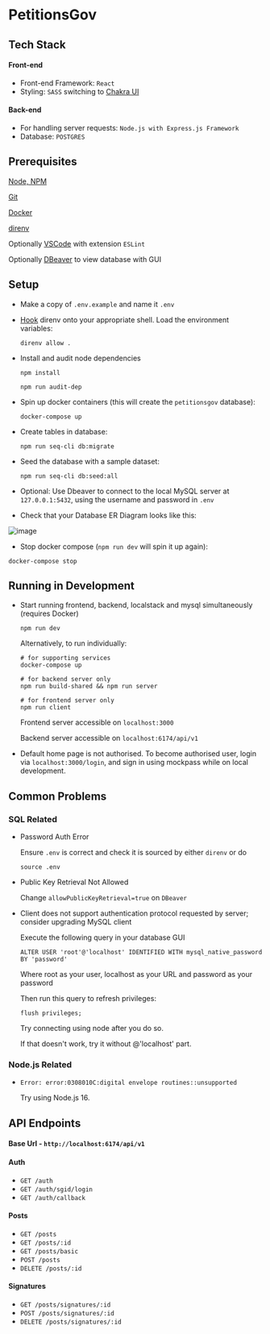 # PetitionsGov

## Tech Stack

#### Front-end

- Front-end Framework: `React`
- Styling: `SASS` switching to [Chakra UI](https://chakra-ui.com/)

#### Back-end

- For handling server requests: `Node.js with Express.js Framework`
- Database: `POSTGRES`

## Prerequisites

[Node, NPM](https://docs.npmjs.com/downloading-and-installing-node-js-and-npm)

[Git](https://git-scm.com/download/mac)

[Docker](https://docs.docker.com/desktop/mac/install/)

[direnv](https://formulae.brew.sh/formula/direnv#default)

Optionally [VSCode](https://code.visualstudio.com/) with extension `ESLint`

Optionally [DBeaver](https://dbeaver.io/download/) to view database with GUI

## Setup

- Make a copy of `.env.example` and name it `.env`

- [Hook](https://github.com/direnv/direnv/blob/master/docs/hook.md) direnv onto your appropriate shell. Load the environment variables:

  ```
  direnv allow .
  ```

- Install and audit node dependencies

  ```
  npm install

  npm run audit-dep
  ```

- Spin up docker containers (this will create the `petitionsgov` database):

  ```
  docker-compose up
  ```

- Create tables in database:

  ```
  npm run seq-cli db:migrate
  ```

- Seed the database with a sample dataset:

  ```
  npm run seq-cli db:seed:all
  ```

- Optional: Use Dbeaver to connect to the local MySQL server at `127.0.0.1:5432`, using the username and password in `.env`

- Check that your Database ER Diagram looks like this:

![image](https://user-images.githubusercontent.com/41635847/158958722-962831f2-cc7d-439c-a0c9-2086646d9b43.png)

- Stop docker compose (`npm run dev` will spin it up again):

```
docker-compose stop
```

## Running in Development

- Start running frontend, backend, localstack and mysql simultaneously (requires Docker)

  ```
  npm run dev
  ```

  Alternatively, to run individually:

  ```
  # for supporting services
  docker-compose up

  # for backend server only
  npm run build-shared && npm run server

  # for frontend server only
  npm run client
  ```

  Frontend server accessible on `localhost:3000`

  Backend server accessible on `localhost:6174/api/v1`

- Default home page is not authorised. To become authorised user, login via `localhost:3000/login`, and sign in using mockpass while on local development.

## Common Problems

### SQL Related

- Password Auth Error

  Ensure `.env` is correct and check it is sourced by either `direnv` or do

  ```
  source .env
  ```

- Public Key Retrieval Not Allowed

  Change `allowPublicKeyRetrieval=true` on `DBeaver`

- Client does not support authentication protocol requested by server; consider upgrading MySQL client

  Execute the following query in your database GUI

  ```
  ALTER USER 'root'@'localhost' IDENTIFIED WITH mysql_native_password BY 'password'
  ```

  Where root as your user, localhost as your URL and password as your password

  Then run this query to refresh privileges:

  ```
  flush privileges;
  ```

  Try connecting using node after you do so.

  If that doesn't work, try it without @'localhost' part.

### Node.js Related

- `Error: error:0308010C:digital envelope routines::unsupported`

  Try using Node.js 16.

## API Endpoints

#### Base Url - `http://localhost:6174/api/v1`

#### Auth

- `GET /auth`
- `GET /auth/sgid/login`
- `GET /auth/callback`

#### Posts

- `GET /posts`
- `GET /posts/:id`
- `GET /posts/basic`
- `POST /posts`
- `DELETE /posts/:id`

#### Signatures

- `GET /posts/signatures/:id`
- `POST /posts/signatures/:id`
- `DELETE /posts/signatures/:id`

